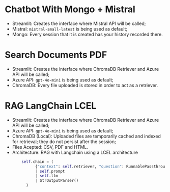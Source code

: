 # Chatbot With Mongo + Mistral
- Streamlit: Creates the interface where Mistral API will be called;
- Mistral: `mistral-small-latest` is being used as default;
- Mongo: Every session that it is created has your history recorded there.

# Search Documents PDF
- Streamlit: Creates the interface where ChromaDB Retriever and Azure API will be called;
- Azure API: `gpt-4o-mini` is being used as default;
- ChromaDB: Every file uploaded is stored in order to act as a retriever.

# RAG LangChain LCEL
- Streamlit: Creates the interface where ChromaDB Retriever and Azure API will be called;
- Azure API: `gpt-4o-mini` is being used as default;
- ChromaDB (Local): Uploaded files are temporarily cached and indexed for retrieval; they do not persist after the session;
- Files Acepted: CSV, PDF and HTML.
- Architecture: RAG with Langchain using a LCEL architecture
  ```python
      self.chain = (
            {"context": self.retriever, "question": RunnablePassthrough()}
            | self.prompt
            | self.llm
            | StrOutputParser()
        )
